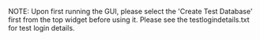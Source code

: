 NOTE: Upon first running the GUI, please select the 'Create Test Database' first from the top widget before using it. 
Please see the testlogindetails.txt for test login details.

